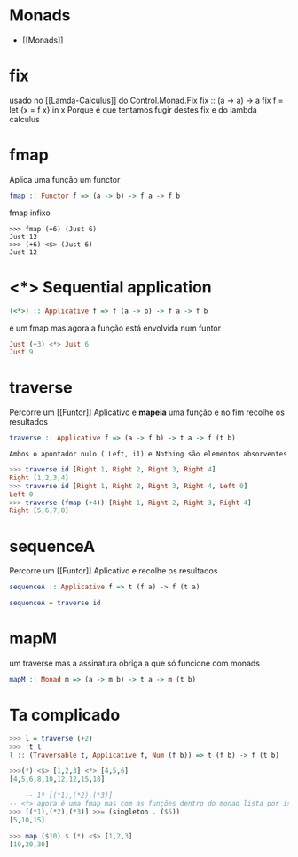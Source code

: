 
# Monads
* [[Monads]]

# fix 
usado no [[Lamda-Calculus]]
    do Control.Monad.Fix
    fix :: (a -> a) -> a
    fix f = let {x = f x} in x
Porque é que tentamos  fugir destes fix e do lambda calculus


# fmap 
Aplica uma função um functor
```Haskell
fmap :: Functor f => (a -> b) -> f a -> f b
```
fmap infixo
```
>>> fmap (+6) (Just 6)
Just 12
>>> (+6) <$> (Just 6)
Just 12
```

# <\*>  Sequential application
```Haskell
(<*>) :: Applicative f => f (a -> b) -> f a -> f b
```
é um fmap mas agora a função está envolvida num funtor
```Haskell
Just (+3) <*> Just 6
Just 9
```
# traverse
Percorre um [[Funtor]] Aplicativo e **mapeia** uma função e no fim recolhe os resultados
```Haskell
traverse :: Applicative f => (a -> f b) -> t a -> f (t b)
```
	Ambos o apontador nulo ( Left, i1) e Nothing são elementos absorventes
```haskell
>>> traverse id [Right 1, Right 2, Right 3, Right 4]
Right [1,2,3,4]
>>> traverse id [Right 1, Right 2, Right 3, Right 4, Left 0]
Left 0
>>> traverse (fmap (+4)) [Right 1, Right 2, Right 3, Right 4]
Right [5,6,7,8]

```

# sequenceA
Percorre um [[Funtor]] Aplicativo e recolhe os resultados
```Haskell
sequenceA :: Applicative f => t (f a) -> f (t a)
```

```Haskell
sequenceA = traverse id
```

# mapM
um traverse mas a assinatura obriga a que só funcione com monads
```Haskell
mapM :: Monad m => (a -> m b) -> t a -> m (t b)
```

# Ta complicado

```haskell
>>> l = traverse (+2)
>>> :t l
l :: (Traversable t, Applicative f, Num (f b)) => t (f b) -> f (t b)
```

```Haskell
>>>(*) <$> [1,2,3] <*> [4,5,6]
[4,5,6,8,10,12,12,15,18]

	-- 1º [(*1),(*2),(*3)]
-- <*> agora é uma fmap mas com as funções dentro do monad lista por isso é preciso o cenos do aplicativo
>>> [(*1),(*2),(*3)] >>= (singleton . ($5))
[5,10,15]

>>> map ($10) $ (*) <$> [1,2,3]
[10,20,30]

```

